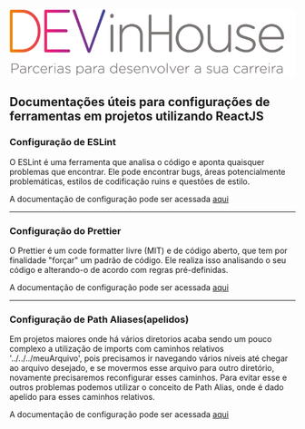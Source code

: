 <center>
    <img alt="Logo DEVinHouse" title="DEVinHouse" src="./assets/devinhouse-banner.png" />
</center>

## Documentações úteis para configurações de ferramentas em projetos utilizando ReactJS

### Configuração de ESLint

O ESLint é uma ferramenta que analisa o código e aponta quaisquer problemas que encontrar. Ele pode encontrar bugs, áreas potencialmente problemáticas, estilos de codificação ruins e questões de estilo.

A documentação de configuração pode ser acessada [aqui](/lint.md)

---

### Configuração do Prettier

O Prettier é um code formatter livre (MIT) e de código aberto, que tem por finalidade "forçar" um padrão de código. Ele realiza isso analisando o seu código e alterando-o de acordo com regras pré-definidas.

A documentação de configuração pode ser acessada [aqui](/prettier.md)

---

### Configuração de Path Aliases(apelidos)

Em projetos maiores onde há vários diretorios acaba sendo um pouco complexo a utilização de imports com caminhos relativos '../../../meuArquivo', pois precisamos ir navegando vários níveis até chegar ao arquivo desejado, e se movermos esse arquivo para outro diretório, novamente precisaremos reconfigurar esses caminhos.
Para evitar esse e outros problemas podemos utilizar o conceito de Path Alias, onde é dado apelido para esses caminhos relativos.

A documentação de configuração pode ser acessada [aqui](./alias.md)
